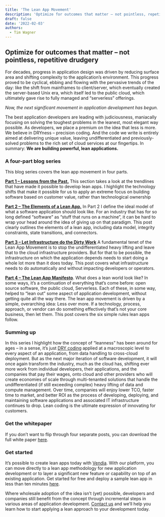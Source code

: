 ```yaml
---
title: 'The Lean App Movement'
description: 'Optimize for outcomes that matter – not pointless, repetitive drudgery'
draft: false
date: '2022-02-03'
authors:
  - Tim Wagner
---
```


## Optimize for outcomes that matter – not pointless, repetitive drudgery 

For decades, progress in application design was driven by reducing surface area and shifting complexity to the application’s environment. This progress proved to be cyclical, ebbing and flowing with the pervasive trends of the day: like the shift from mainframes to client/server, which eventually created the server-based Unix era, which itself led to the public cloud, which ultimately gave rise to fully managed and “serverless” offerings. 

_Now, the next significant movement in application development has begun._

The best application developers are leading with judiciousness, maniacally focusing on solving the toughest problems in the leanest, most elegant way possible. As developers, we place a premium on the idea that less is more. We believe in DRYness – precision coding. And the code we write is entirely aimed at delivering unique value, leaving undifferentiated and previously-solved problems to the rich set of cloud services at our fingertips. In summary: **We are building powerful, lean applications.**  


### A four-part blog series

This blog series covers the lean app movement in four parts.  

**[Part 1 – Lessons from the Past.](https://www.vendia.com/blog/lean-app-part-1)** This section takes a look at the trendlines that have made it possible to develop lean apps. I highlight the technology shifts that make it possible for us to apply an extreme focus on building software based on customer value, rather than technological ownership

**[Part 2 – The Elements of a Lean App.](https://www.vendia.com/blog/lean-app-part-2)** In Part 2 I define the ideal model of what a software application should look like. For an industry that has for so long defined “software” as “stuff that runs on a machine”, it can be hard to wrap your head around the idea of giving up on that paradigm. This post clearly outlines the elements of a lean app, including data model, integrity constraints, state transitions, and connectors.

**[Part 3 – Let Infrastructure do the Dirty Work](https://www.vendia.com/blog/lean-app-part-3)** A fundamental tenet of the Lean App Movement is to stop the undifferentiated heavy lifting and leave that to the cloud infrastructure providers. But for that to be possible, the infrastructure on which the application depends needs to start doing a whole lot more than it does today. This post covers what infrastructure needs to do automatically and without impacting developers or operators.

**[Part 4 – The Lean App Manifesto](https://www.vendia.com/blog/lean-app-part-4)**. What does a lean world look like? In some ways, it’s a continuation of everything that’s come before: open source software, the public cloud, Serverless. Each of these, in some way, helped to “lean out” some aspect of application development, without getting quite all the way there. The lean app movement is driven by a simple, overarching idea: Less over more. If a technology, process, approach, or vendor can do something effectively that’s not your core business, then let them. This post covers the six simple rules lean apps follow. 


### Summing up

In this series I highlight how the concept of “leanness” has been around for ages – in a sense, it’s just [DRY coding](https://en.wikipedia.org/wiki/Don%27t_repeat_yourself#:~:text=%22Don't%20repeat%20yourself%22,data%20normalization%20to%20avoid%20redundancy.) applied at a macroscopic level to every aspect of an application, from data handling to cross-cloud deployment. But as the next major iteration of software development, it will once again transform the industry, much as the cloud has, shifting ever more work from individual developers, their applications, and the companies that pay their wages, onto cloud and other providers who will create economies of scale through multi-tenanted solutions that handle the undifferentiated (if still exceeding complex) heavy lifting of data and compute management. Over time, companies will enjoy lower TCO, faster time to market, and better ROI as the process of developing, deploying, and maintaining software applications and associated IT infrastructure continues to drop. Lean coding is the ultimate expression of innovating for customers.


### Get the whitepaper

If you don’t want to flip through four separate posts, you can download the full white paper [here](https://www.vendia.com/resources/lean-apps). 


### Get started 

It’s possible to create lean apps today with [Vendia](https://www.vendia.com/). With our platform, you can move directly to a lean app methodology for new application development or to layer a significant new feature or capability on top of an existing application. Get started for free and deploy a sample lean app in less than ten minutes [here](https://share.vendia.net/). 

Where wholesale adoption of the idea isn’t (yet) possible, developers and companies still benefit from the concept through incremental steps in various areas of application development. [Contact us](https://www.vendia.com/contact-us) and we’ll help you learn how to start applying a lean approach to your development today.
